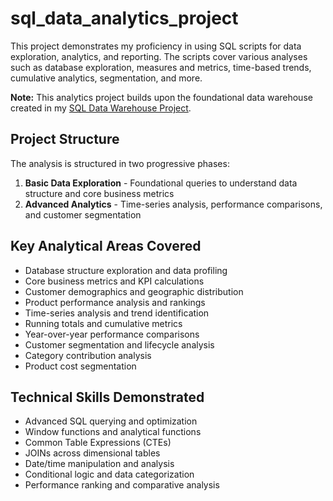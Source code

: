 # sql_data_analytics_project

This project demonstrates my proficiency in using SQL scripts for data exploration, analytics, and reporting. The scripts cover various analyses such as database exploration, measures and metrics, time-based trends, cumulative analytics, segmentation, and more.

**Note:** This analytics project builds upon the foundational data warehouse created in my [SQL Data Warehouse Project](https://github.com/kevkaleido/sql-data-warehouse-project).

## Project Structure

The analysis is structured in two progressive phases:

1. **Basic Data Exploration** - Foundational queries to understand data structure and core business metrics
2. **Advanced Analytics** -  Time-series analysis, performance comparisons, and customer segmentation

## Key Analytical Areas Covered

- Database structure exploration and data profiling
- Core business metrics and KPI calculations
- Customer demographics and geographic distribution
- Product performance analysis and rankings
- Time-series analysis and trend identification
- Running totals and cumulative metrics
- Year-over-year performance comparisons
- Customer segmentation and lifecycle analysis
- Category contribution analysis
- Product cost segmentation

## Technical Skills Demonstrated

- Advanced SQL querying and optimization
- Window functions and analytical functions
- Common Table Expressions (CTEs)
- JOINs across dimensional tables
- Date/time manipulation and analysis
- Conditional logic and data categorization
- Performance ranking and comparative analysis
